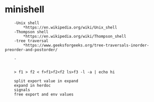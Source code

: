 # minishell


        -Unix shell
            *https://en.wikipedia.org/wiki/Unix_shell
        -Thompson shell
            *https://en.wikipedia.org/wiki/Thompson_shell
        -tree traversal
            *https://www.geeksforgeeks.org/tree-traversals-inorder-preorder-and-postorder/

        -


        > f1 > f2 < f>f1>f2<f2 ls>f3 -l -a | echo hi

        split export value in expand
        expand in herdoc
        signals
        free export and env values